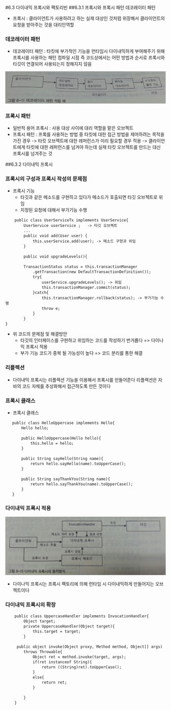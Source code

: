 #6.3 다이내믹 프록시와 팩토리빈
##6.3.1 프록시와 프록시 패턴 데코레이터 패턴
* 프록시 : 클라이언트가 사용하려고 하는 실제 대상인 것처럼 위장해서 클라이언트의 요청을 받아주는 것을 대리인역할  

### 데코레이터 패턴
* 데코레이터 패턴 : 타킷에 부가적인 기능을 런타임시 다이내믹하게 부여해주기 위해 프록시를 사용하는 패턴
                컴파일 시점 즉 코드상에서는 어떤 방법과 순서로 프록시와 타깃이 연결되어 사용되는지 정해지지 않음
     
![6-11](./6-11.png)
                
### 프록시 패턴
* 일반적 용어 프록시 : 사용 대상 사이에 대리 역할을 맡은 오브젝트
* 프록시 패턴 : 프록를 사용하는 방법 중 타킷에 대한 접근 방법을 제어하려는 목적을 가진 경우
 -> 타킷 오브젝트에 대한 레퍼런스가 미리 필요할 경우 적용
 -> 클라이언트에게 타킷에 대한 레퍼런스를 넘겨야 하는데 실제 타킷 오브젝트를 만드는 대신 프록시를 넘겨주는 것 
 
##6.3.2 다이내믹 프록시

### 프록시의 구성과 프록시 작성의 문제점

* 프록시 기능
    - 타깃과 같은 메소드를 구현하고 있다가 메소드가 호출되면 타깃 오브젝트로 위임
    - 지정된 요청에 대해서 부가기능 수행

``````
    public class UserServiceTx implements UserService{
        UserService userService ;   -> 타깃 오브젝트
        ...
        public void add(User user) {
            this.userService.add(user); -> 메소드 구현과 위임
        }
        
        public void upgradeLevels(){
        
        TransactionStatus status = this.transactionManager
            .getTransaction(new DefaultTransactionDefinition()); 
            try{
                userService.upgradeLevels(); -> 위임
                this.transactionManager.commit(status);
            }catch{
                this.transactionManager.rollback(status); -> 부가기능 수행
                throw e;
            }
        }
}
``````
* 위 코드의 문제점 및 해결방안
    - 타깃의 인터페이스를 구현하고 위임하는 코드를 작성하기 번거롭다 => 다이나믹 프록시 적용 
    - 부가 기능 코드가 중복 될 가능성이 높다 => 코드 분리를 통한 해결
    
### 리플렉션
 -  다이내믹 프록시는 리플렉션 기능을 이용해서 프록시를 만들어준다 리플렉션은 자바의 코드 자체를 추상화해서 접근하도록 만든 것이다
### 프록시 클래스
- 프록시 클래스
 ```` 
    public class HelloUppercase implements Hello{
        Hello hello;
        
        public HelloUppercase(Hello hello){
            this.hello = hello;
        }
        
        public String sayHello(String name){
            return hello.sayHello(name).toUpperCase();
        }
        
        public String sayThankYou(String name){
            return hello.sayThankYou(name).toUpperCase();
        }
    }
 ````
### 다이내믹 프록시 적용
  ![6-13](./6-13.png)
- 다이나믹 프록시는 프록시 팩토리에 의해 런타임 시 다이내믹하게 만들어지는 오브젝트이다

### 다이내믹 프록시의 확장
``````
    public class UppercaseHandler implements InvocationHandler{
        Object target;
        private UppercaseHandler(Object target){
            this.target = target;
        }
        
     public object invoke(Object proxy, Method method, Object[] args)
        throws Throwable{
            Object ret = method.invoke(target, args);
            if(ret instanceof String){
                return ((String)ret).toUpperCase();
            }
            else{
                return ret;
            }
        
        }
    }
``````